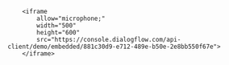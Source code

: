<!doctype html>

<html >

    
    

<body>
    

        <iframe
            allow="microphone;"
            width="500"
            height="600"
            src="https://console.dialogflow.com/api-client/demo/embedded/881c30d9-e712-489e-b50e-2e8bb550f67e">
        </iframe>

      
</body>
</html>
